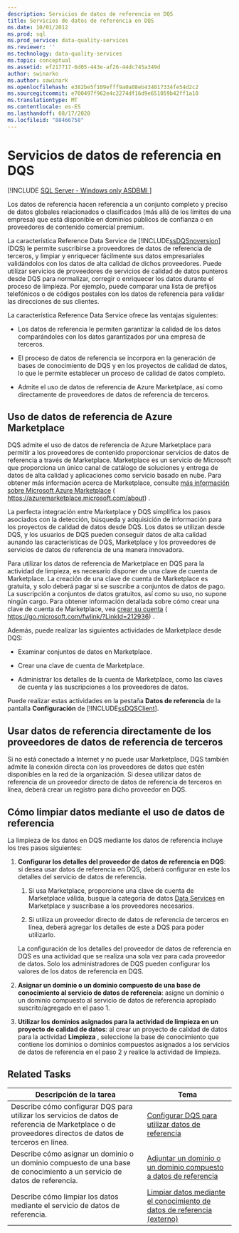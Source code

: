 ```yaml
---
description: Servicios de datos de referencia en DQS
title: Servicios de datos de referencia en DQS
ms.date: 10/01/2012
ms.prod: sql
ms.prod_service: data-quality-services
ms.reviewer: ''
ms.technology: data-quality-services
ms.topic: conceptual
ms.assetid: ef217717-6d05-443e-af26-44dc745a349d
author: swinarko
ms.author: sawinark
ms.openlocfilehash: e382be5f109efff9a0a08eb434017334fe54d2c2
ms.sourcegitcommit: e700497f962e4c2274df16d9e651059b42ff1a10
ms.translationtype: MT
ms.contentlocale: es-ES
ms.lasthandoff: 08/17/2020
ms.locfileid: "88466758"
---
```

# <a name="reference-data-services-in-dqs"></a>Servicios de datos de referencia en DQS

[!INCLUDE [SQL Server - Windows only ASDBMI  ](../includes/applies-to-version/sqlserver.md)]

  Los datos de referencia hacen referencia a un conjunto completo y preciso de datos globales relacionados o clasificados (más allá de los límites de una empresa) que está disponible en dominios públicos de confianza o en proveedores de contenido comercial premium.  
  
 La característica Reference Data Service de [!INCLUDE[ssDQSnoversion](../includes/ssdqsnoversion-md.md)] (DQS) le permite suscribirse a proveedores de datos de referencia de terceros, y limpiar y enriquecer fácilmente sus datos empresariales validándolos con los datos de alta calidad de dichos proveedores. Puede utilizar servicios de proveedores de servicios de calidad de datos punteros desde DQS para normalizar, corregir o enriquecer los datos durante el proceso de limpieza. Por ejemplo, puede comparar una lista de prefijos telefónicos o de códigos postales con los datos de referencia para validar las direcciones de sus clientes.  
  
 La característica Reference Data Service ofrece las ventajas siguientes:  
  
-   Los datos de referencia le permiten garantizar la calidad de los datos comparándoles con los datos garantizados por una empresa de terceros.  
  
-   El proceso de datos de referencia se incorpora en la generación de bases de conocimiento de DQS y en los proyectos de calidad de datos, lo que le permite establecer un proceso de calidad de datos completo.  
  
-   Admite el uso de datos de referencia de Azure Marketplace, así como directamente de proveedores de datos de referencia de terceros.  
  
##  <a name="using-reference-data-from-azure-marketplace"></a><a name="Marketplace"></a> Uso de datos de referencia de Azure Marketplace  
 DQS admite el uso de datos de referencia de Azure Marketplace para permitir a los proveedores de contenido proporcionar servicios de datos de referencia a través de Marketplace. Marketplace es un servicio de Microsoft que proporciona un único canal de catálogo de soluciones y entrega de datos de alta calidad y aplicaciones como servicio basado en nube. Para obtener más información acerca de Marketplace, consulte [más información sobre Microsoft Azure Marketplace](https://azuremarketplace.microsoft.com/about) ( https://azuremarketplace.microsoft.com/about) .
  
 La perfecta integración entre Marketplace y DQS simplifica los pasos asociados con la detección, búsqueda y adquisición de información para los proyectos de calidad de datos desde DQS. Los datos se utilizan desde DQS, y los usuarios de DQS pueden conseguir datos de alta calidad aunando las características de DQS, Marketplace y los proveedores de servicios de datos de referencia de una manera innovadora.  
  
 Para utilizar los datos de referencia de Marketplace en DQS para la actividad de limpieza, es necesario disponer de una clave de cuenta de Marketplace. La creación de una clave de cuenta de Marketplace es gratuita, y solo deberá pagar si se suscribe a conjuntos de datos de pago. La suscripción a conjuntos de datos gratuitos, así como su uso, no supone ningún cargo. Para obtener información detallada sobre cómo crear una clave de cuenta de Marketplace, vea [crear su cuenta](https://go.microsoft.com/fwlink/?LinkId=212936) ( https://go.microsoft.com/fwlink/?LinkId=212936) .  
  
 Además, puede realizar las siguientes actividades de Marketplace desde DQS:  
  
-   Examinar conjuntos de datos en Marketplace.  
  
-   Crear una clave de cuenta de Marketplace.  
  
-   Administrar los detalles de la cuenta de Marketplace, como las claves de cuenta y las suscripciones a los proveedores de datos.  
  
 Puede realizar estas actividades en la pestaña **Datos de referencia** de la pantalla **Configuración** de [!INCLUDE[ssDQSClient](../includes/ssdqsclient-md.md)].  
  
##  <a name="using-reference-data-directly-from-the-third-party-reference-data-providers"></a><a name="Direct"></a> Usar datos de referencia directamente de los proveedores de datos de referencia de terceros  
 Si no está conectado a Internet y no puede usar Marketplace, DQS también admite la conexión directa con los proveedores de datos que estén disponibles en la red de la organización. Si desea utilizar datos de referencia de un proveedor directo de datos de referencia de terceros en línea, deberá crear un registro para dicho proveedor en DQS.  
  
##  <a name="how-to-cleanse-data-by-using-the-reference-data"></a><a name="HowToCleanse"></a> Cómo limpiar datos mediante el uso de datos de referencia  
 La limpieza de los datos en DQS mediante los datos de referencia incluye los tres pasos siguientes:  
  
1.  **Configurar los detalles del proveedor de datos de referencia en DQS**: si desea usar datos de referencia en DQS, deberá configurar en este los detalles del servicio de datos de referencia.  
  
    1.  Si usa Marketplace, proporcione una clave de cuenta de Marketplace válida, busque la categoría de datos [Data Services](https://azuremarketplace.microsoft.com/marketplace/apps/category/azure-active-directory-apps?page=1&subcategories=data-services) en Marketplace y suscríbase a los proveedores necesarios.  
  
    2.  Si utiliza un proveedor directo de datos de referencia de terceros en línea, deberá agregar los detalles de este a DQS para poder utilizarlo.  
  
     La configuración de los detalles del proveedor de datos de referencia en DQS es una actividad que se realiza una sola vez para cada proveedor de datos. Solo los administradores de DQS pueden configurar los valores de los datos de referencia en DQS.  
  
2.  **Asignar un dominio o un dominio compuesto de una base de conocimiento al servicio de datos de referencia**: asigne un dominio o un dominio compuesto al servicio de datos de referencia apropiado suscrito/agregado en el paso 1.  
  
3.  **Utilizar los dominios asignados para la actividad de limpieza en un proyecto de calidad de datos**: al crear un proyecto de calidad de datos para la actividad **Limpieza** , seleccione la base de conocimiento que contiene los dominios o dominios compuestos asignados a los servicios de datos de referencia en el paso 2 y realice la actividad de limpieza.  
  
## <a name="related-tasks"></a>Related Tasks  
  
|Descripción de la tarea|Tema|  
|----------------------|-----------|  
|Describe cómo configurar DQS para utilizar los servicios de datos de referencia de Marketplace o de proveedores directos de datos de terceros en línea.|[Configurar DQS para utilizar datos de referencia](../data-quality-services/configure-dqs-to-use-reference-data.md)|  
|Describe cómo asignar un dominio o un dominio compuesto de una base de conocimiento a un servicio de datos de referencia.|[Adjuntar un dominio o un dominio compuesto a datos de referencia](../data-quality-services/attach-domain-or-composite-domain-to-reference-data.md)|  
|Describe cómo limpiar los datos mediante el servicio de datos de referencia.|[Limpiar datos mediante el conocimiento de datos de referencia &#40;externo&#41;](../data-quality-services/cleanse-data-using-reference-data-external-knowledge.md)|  
  
  
